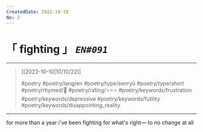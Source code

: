 ```yaml
---
CreatedDate: 2022-10-10
No: 2
---
```

# &#12300; fighting &#12301; *`EN#091`*

---

> [[2022-10-10|10/10/22]]
> 
> #poetry 
> #poetry/lang/en 
> #poetry/type/senryū #poetry/type/short 
> #poetry/rhymed/🔴 
>  #poetry/rating/⭐⭐⭐ 
>  #poetry/keywords/frustration #poetry/keywords/depressive #poetry/keywords/futility #poetry/keywords/disappointing_reality  

---

for more than a year
i've been fighting for what's right—
to no change at all